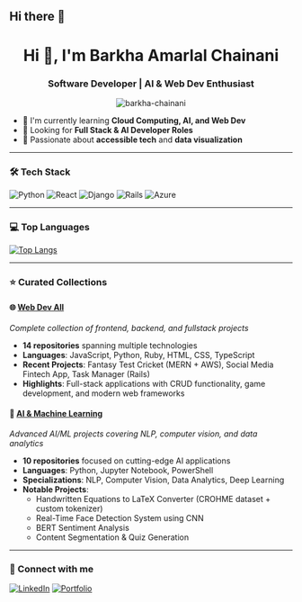 ## Hi there 👋
<h1 align="center">Hi 👋, I'm Barkha Amarlal Chainani</h1>
<h3 align="center">Software Developer | AI & Web Dev Enthusiast</h3>
<p align="center">
  <img src="https://komarev.com/ghpvc/?username=barkha-chainani&label=Profile%20views&color=0e75b6&style=flat" alt="barkha-chainani" />
</p>

- 🌱 I'm currently learning **Cloud Computing, AI, and Web Dev**
- 💼 Looking for **Full Stack & AI Developer Roles**
- 🧠 Passionate about **accessible tech** and **data visualization**

---

### 🛠️ Tech Stack
![Python](https://img.shields.io/badge/python-%2314354C.svg?style=flat&logo=python&logoColor=white)
![React](https://img.shields.io/badge/react-%2320232a.svg?style=flat&logo=react&logoColor=%2361DAFB)
![Django](https://img.shields.io/badge/django-%23092E20.svg?style=flat&logo=django&logoColor=white)
![Rails](https://img.shields.io/badge/rails-%23CC0000.svg?style=flat&logo=ruby-on-rails&logoColor=white)
![Azure](https://img.shields.io/badge/Azure-%230072C6.svg?style=flat&logo=microsoftazure&logoColor=white)

---

### 💻 Top Languages

[![Top Langs](https://github-readme-stats.vercel.app/api/top-langs/?username=BARKHAC&layout=compact&theme=default)](https://github.com/anuraghazra/github-readme-stats)

---

### ⭐ Curated Collections

#### 🌐 [Web Dev All](https://github.com/stars/BARKHAC/lists/web-dev-all)
*Complete collection of frontend, backend, and fullstack projects*
- **14 repositories** spanning multiple technologies
- **Languages**: JavaScript, Python, Ruby, HTML, CSS, TypeScript
- **Recent Projects**: Fantasy Test Cricket (MERN + AWS), Social Media Fintech App, Task Manager (Rails)
- **Highlights**: Full-stack applications with CRUD functionality, game development, and modern web frameworks

#### 🤖 [AI & Machine Learning](https://github.com/stars/BARKHAC/lists/ai-ml)
*Advanced AI/ML projects covering NLP, computer vision, and data analytics*
- **10 repositories** focused on cutting-edge AI applications
- **Languages**: Python, Jupyter Notebook, PowerShell
- **Specializations**: NLP, Computer Vision, Data Analytics, Deep Learning
- **Notable Projects**: 
  - Handwritten Equations to LaTeX Converter (CROHME dataset + custom tokenizer)
  - Real-Time Face Detection System using CNN
  - BERT Sentiment Analysis
  - Content Segmentation & Quiz Generation
---
### 🔗 Connect with me
[![LinkedIn](https://img.shields.io/badge/LinkedIn-%230077B5.svg?style=flat&logo=linkedin&logoColor=white)](https://www.linkedin.com/in/barkha-amarlal-chainani-59b2b2199/)
[![Portfolio](https://img.shields.io/badge/Portfolio-%23ff69b4.svg?style=flat&logo=firefox&logoColor=white)](https://barkhaamarlalchainani.netlify.app/)
